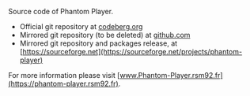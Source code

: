 
Source code of Phantom Player.

+ Official git repository at [codeberg.org](https://codeberg.org/rsm92/phantom-player)
+ Mirrored git repository (to be deleted) at [github.com](https://github.com/rsm-gh/phantom-player)
+ Mirrored git repository and packages release, at [https://sourceforge.net](https://sourceforge.net/projects/phantom-player)

For more information please visit  [www.Phantom-Player.rsm92.fr](https://phantom-player.rsm92.fr).